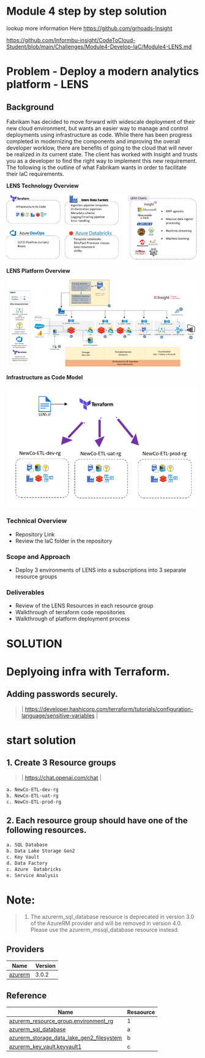 # Module 4 step by step solution
lookup more information Here https://github.com/grhoads-Insight

https://github.com/lnformbu-insight/CodeToCloud-Student/blob/main/Challenges/Module4-Develop-IaC/Module4-LENS.md


# Problem - Deploy a modern analytics platform - LENS
## Background
Fabrikam has decided to move forward with widescale deployment of their new cloud environment, but wants an easier way to manage and control deployments using infrastructure as code. While there has been progress completed in modernizing the components and improving the overall developer worklow, there are benefits of going to the cloud that will never be realized in its current state. The client has worked with Insight and trusts you as a developer to find the right way to implement this new requirement. The following is the outline of what Fabrikam wants in order to facilitate their IaC requirements.

**LENS Technology Overview**

![LENS-Overview](icons\LENS-Overview.png)


**LENS Platform  Overview**

![Platform Overview](icons\Platform-Overview.png)


**Infrastructure as Code Model**

![TF Structure](icons\TF-Azure.png)


### Technical Overview
- Repository Link
- Review the IaC folder in the repository 
### Scope and Approach
- Deploy 3 environments of LENS into a subscriptions into 3 separate resource groups

### Deliverables
- Review of the LENS Resources in each resource group
- Walkthrough of terraform code repositories
- Walkthrough of platform deployment process


# SOLUTION


# Deplyoing infra with Terraform.
## Adding passwords securely.
> | https://developer.hashicorp.com/terraform/tutorials/configuration-language/sensitive-variables
|
#

#  start solution

## 1. Create 3 Resource groups   
> | https://chat.openai.com/chat |


    a. NewCo-ETL-dev-rg
    b. NewCo-ETL-uat-rg
    c. NewCo-ETL-prod-rg
    

## 2. Each resource group should have one of the following resources.
    a. SQL Database
    b. Data Lake Storage Gen2
    c. Key Vault
    d. Data Factory
    c. Azure  Databricks
    e. Service Analysis

# Note:
> 1. The azurerm_sql_database resource is deprecated in version 3.0 of the AzureRM provider and will be removed in version 4.0. Please use the azurerm_mssql_database resource instead.

## Providers

| Name | Version |
|------|---------|
| <a name="provider_azurerm"></a> [azurerm](#provider\_azurerm) | 3.0.2 |




## Reference

| Name | Resaource |
|------|------|
| [azurerm_resource_group.environment_rg](https://registry.terraform.io/providers/hashicorp/azurerm/latest/docs/resources/resource_group) | 1 |
| [azurerm_sql_database](https://registry.terraform.io/providers/hashicorp/azurerm/latest/docs/data-sources/sql_database) | a |
| [azurerm_storage_data_lake_gen2_filesystem](https://registry.terraform.io/providers/hashicorp/azurerm/latest/docs/resources/storage_data_lake_gen2_filesystem) | b |
| [azurerm_key_vault.keyvault1](https://registry.terraform.io/providers/hashicorp/azurerm/latest/docs/resources/key_vault) | c |



